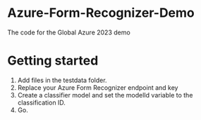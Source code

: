 # Azure-Form-Recognizer-Demo
The code for the Global Azure 2023 demo

# Getting started
1. Add files in the testdata folder.
2. Replace your Azure Form Recognizer endpoint and key
3. Create a classifier model and set the modelId variable to the classification ID.
4. Go.
